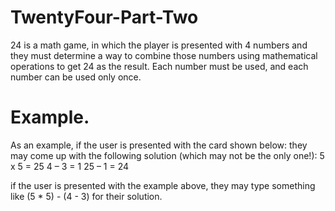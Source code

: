 # TwentyFour-Part-Two

24 is a math game, in which the player is presented with 4 numbers and they must determine a way to combine those numbers using mathematical operations to get 24 as the result. Each number must be used, and each number can be used only once.  

# Example.
As an example, if the user is presented with the card shown below: they may come up with the following solution (which may not be the only one!):
5 x 5 = 25 
4 – 3 = 1 
25 – 1 = 24

if the user is presented with the example above, they may type something like (5 * 5) - (4 - 3) for their
solution.
